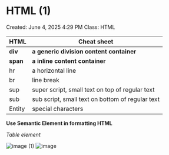 # HTML (1)

Created: June 4, 2025 4:29 PM
Class: HTML

| **HTML** | **Cheat sheet** |
| --- | --- |
| **div** | **a generic division content container** |
| **span** | **a inline content container** |
| hr | a horizontal line |
| br | line break |
| sup | super script, small text on top of regular text |
| sub | sub script, small text on bottom of regular text |
| Entity | special characters |

**Use Semantic Element in formatting HTML**

*Table element*

![image (1)](https://github.com/user-attachments/assets/f7b5a04c-adca-442f-a58e-414aa7be2c11)
![image](https://github.com/user-attachments/assets/288ff135-c040-4c04-8df2-ff327e428eec)
